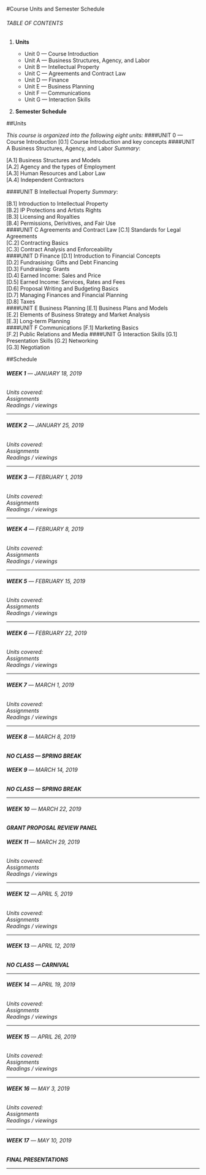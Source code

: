#Course Units and Semester Schedule
###### TABLE OF CONTENTS
1. **Units**
	* Unit 0 — Course Introduction
	* Unit A — Business Structures, Agency, and Labor
	* Unit B — Intellectual Property
	* Unit C — Agreements and Contract Law
	* Unit D — Finance
	* Unit E — Business Planning
	* Unit F — Communications
	* Unit G — Interaction Skills

1. **Semester Schedule**

##Units

_This course is organized into the following eight units:_ 
####UNIT 0 — Course Introduction
[0.1]	Course Introduction and key concepts
####UNIT A	Business Structures, Agency, and Labor
*Summary*:   

[A.1]	Business Structures and Models  
[A.2]	Agency and the types of Employment  
[A.3]	Human Resources and Labor Law   
[A.4]	Independent Contractors  

####UNIT B	Intellectual Property 
*Summary*:

[B.1]	Introduction to Intellectual Property  
[B.2]	IP Protections and Artists Rights  
[B.3]	Licensing and Royalties  
[B.4]	Permissions, Derivitives, and Fair Use  
####UNIT C	Agreements and Contract Law
[C.1]	Standards for Legal Agreements  
[C.2]	Contracting Basics  
[C.3]	Contract Analysis and Enforceability  
####UNIT D	Finance
[D.1]	Introduction to Financial Concepts  
[D.2]	Fundrasising: Gifts and Debt Financing  
[D.3]	Fundraising: Grants  
[D.4]	Earned Income: Sales and Price   
[D.5]	Earned Income: Services, Rates and Fees  
[D.6]	Proposal Writing and Budgeting Basics  
[D.7]	Managing Finances and Financial Planning  
[D.8]	Taxes  
####UNIT E	Business Planning
[E.1]	Business Plans and Models  
[E.2]	Elements of Business Strategy and Market Analysis  
[E.3]	Long-term Planning  
####UNIT F	Communications
[F.1]	Marketing Basics  
[F.2]	Public Relations and Media
####UNIT G	Interaction Skills
[G.1]	Presentation Skills 
[G.2]	Networking  
[G.3]	Negotiation 

##Schedule

###### **WEEK 1**  — JANUARY 18, 2019
*Units covered:*  
*Assignments*  
*Readings / viewings*
***

###### **WEEK 2**  — JANUARY 25, 2019
*Units covered:*  
*Assignments*  
*Readings / viewings*
***

###### **WEEK 3**  — FEBRUARY 1, 2019
*Units covered:*  
*Assignments*  
*Readings / viewings*
***

###### **WEEK 4**  — FEBRUARY 8, 2019
*Units covered:*  
*Assignments*  
*Readings / viewings*
***

###### **WEEK 5**  — FEBRUARY 15, 2019
*Units covered:*  
*Assignments*  
*Readings / viewings*
***

###### **WEEK 6**  — FEBRUARY 22, 2019
*Units covered:*  
*Assignments*  
*Readings / viewings*
***

###### **WEEK 7**  — MARCH 1, 2019
*Units covered:*  
*Assignments*  
*Readings / viewings*
***

###### **WEEK 8** — MARCH 8, 2019
**_NO CLASS — SPRING BREAK_**

###### **WEEK 9** — MARCH 14, 2019
**_NO CLASS — SPRING BREAK_**
***

###### **WEEK 10**  — MARCH 22, 2019
**_GRANT PROPOSAL REVIEW PANEL_**

###### **WEEK 11**  — MARCH 29, 2019
*Units covered:*  
*Assignments*  
*Readings / viewings*
***

###### **WEEK 12**  — APRIL 5, 2019
*Units covered:*  
*Assignments*  
*Readings / viewings*
***

###### **WEEK 13**  — APRIL 12, 2019
**_NO CLASS — CARNIVAL_**
***

###### **WEEK 14**  — APRIL 19, 2019
*Units covered:*  
*Assignments*  
*Readings / viewings*
***

###### **WEEK 15**  — APRIL 26, 2019
*Units covered:*  
*Assignments*  
*Readings / viewings*
***

###### **WEEK 16**  — MAY 3, 2019
*Units covered:*  
*Assignments*  
*Readings / viewings*
***

###### **WEEK 17**  — MAY 10, 2019
**_FINAL PRESENTATIONS_**
***
